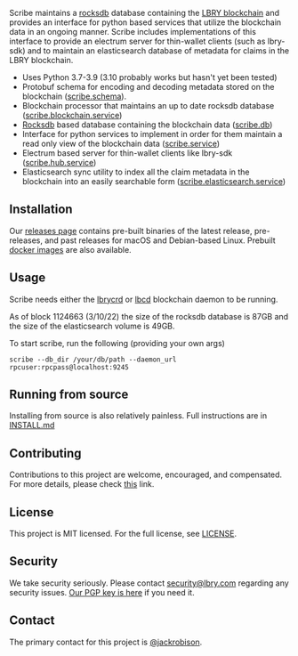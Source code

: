 Scribe maintains a [rocksdb](https://github.com/lbryio/lbry-rocksdb) database containing the [LBRY blockchain](https://github.com/lbryio/lbrycrd) and provides an interface for python based services that utilize the blockchain data in an ongoing manner. Scribe includes implementations of this interface to provide an electrum server for thin-wallet clients (such as lbry-sdk) and to maintain an elasticsearch database of metadata for claims in the LBRY blockchain.

 * Uses Python 3.7-3.9 (3.10 probably works but hasn't yet been tested)
 * Protobuf schema for encoding and decoding metadata stored on the blockchain ([scribe.schema](https://github.com/lbryio/scribe/tree/master/scribe/schema)).
 * Blockchain processor that maintains an up to date rocksdb database ([scribe.blockchain.service](https://github.com/lbryio/scribe/tree/master/scribe/blockchain/service.py))
 * [Rocksdb](https://github.com/lbryio/lbry-rocksdb/) based database containing the blockchain data ([scribe.db](https://github.com/lbryio/scribe/tree/master/scribe/db))
 * Interface for python services to implement in order for them maintain a read only view of the blockchain data ([scribe.service](https://github.com/lbryio/scribe/tree/master/scribe/service.py))
 * Electrum based server for thin-wallet clients like lbry-sdk ([scribe.hub.service](https://github.com/lbryio/scribe/tree/master/scribe/hub/service.py))
 * Elasticsearch sync utility to index all the claim metadata in the blockchain into an easily searchable form ([scribe.elasticsearch.service](https://github.com/lbryio/scribe/tree/master/scribe/elasticsearch/service.py))


## Installation

Our [releases page](https://github.com/lbryio/scribe/releases) contains pre-built binaries of the latest release, pre-releases, and past releases for macOS and Debian-based Linux.
Prebuilt [docker images](https://hub.docker.com/r/lbry/scribe/latest-release) are also available.

## Usage

Scribe needs either the [lbrycrd](https://github.com/lbryio/lbrycrd) or [lbcd](https://github.com/lbryio/lbrycrd) blockchain daemon to be running.

As of block 1124663 (3/10/22) the size of the rocksdb database is 87GB and the size of the elasticsearch volume is 49GB.

To start scribe, run the following (providing your own args)

```
scribe --db_dir /your/db/path --daemon_url rpcuser:rpcpass@localhost:9245
```

## Running from source

Installing from source is also relatively painless. Full instructions are in [INSTALL.md](INSTALL.md)

## Contributing

Contributions to this project are welcome, encouraged, and compensated. For more details, please check [this](https://lbry.tech/contribute) link.

## License

This project is MIT licensed. For the full license, see [LICENSE](LICENSE).

## Security

We take security seriously. Please contact security@lbry.com regarding any security issues. [Our PGP key is here](https://lbry.com/faq/pgp-key) if you need it.

## Contact

The primary contact for this project is [@jackrobison](mailto:jackrobison@lbry.com).

